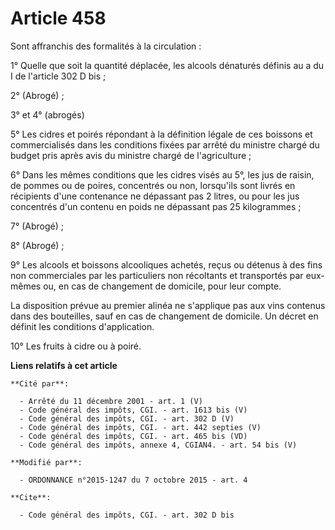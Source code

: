 # Article 458

Sont affranchis des formalités à la circulation : 

1° Quelle que soit la quantité déplacée, les alcools dénaturés définis au a du I de l'article 302 D bis ; 

2° (Abrogé) ; 

3° et 4° (abrogés)

5° Les cidres et poirés répondant à la définition légale de ces boissons et commercialisés dans les conditions fixées par
arrêté du ministre chargé du budget pris après avis du ministre chargé de l'agriculture ; 

6° Dans les mêmes conditions que les cidres visés au 5°, les jus de raisin, de pommes ou de poires, concentrés ou non,
lorsqu'ils sont livrés en récipients d'une contenance ne dépassant pas 2 litres, ou pour les jus concentrés d'un contenu en
poids ne dépassant pas 25 kilogrammes ; 

7° (Abrogé) ; 

8° (Abrogé) ; 

9° Les alcools et boissons alcooliques achetés, reçus ou détenus à des fins non commerciales par les particuliers non
récoltants et transportés par eux-mêmes ou, en cas de changement de domicile, pour leur compte. 

La disposition prévue au premier alinéa ne s'applique pas aux vins contenus dans des bouteilles, sauf en cas de changement de
domicile. Un décret en définit les conditions d'application. 

10° Les fruits à cidre ou à poiré.

**Liens relatifs à cet article**

	**Cité par**:

	  - Arrêté du 11 décembre 2001 - art. 1 (V)
	  - Code général des impôts, CGI. - art. 1613 bis (V)
	  - Code général des impôts, CGI. - art. 302 D (V)
	  - Code général des impôts, CGI. - art. 442 septies (V)
	  - Code général des impôts, CGI. - art. 465 bis (VD)
	  - Code général des impôts, annexe 4, CGIAN4. - art. 54 bis (V)

	**Modifié par**:

	  - ORDONNANCE n°2015-1247 du 7 octobre 2015 - art. 4

	**Cite**:

	  - Code général des impôts, CGI. - art. 302 D bis
